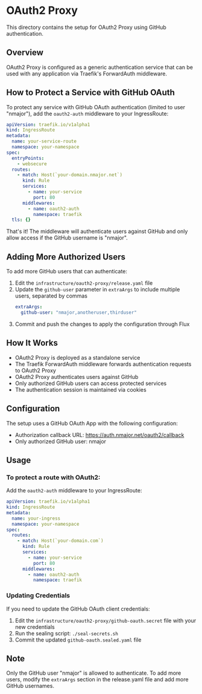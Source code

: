 # OAuth2 Proxy

This directory contains the setup for OAuth2 Proxy using GitHub authentication.

## Overview

OAuth2 Proxy is configured as a generic authentication service that can be used with any application via Traefik's ForwardAuth middleware.

## How to Protect a Service with GitHub OAuth

To protect any service with GitHub OAuth authentication (limited to user "nmajor"), add the `oauth2-auth` middleware to your IngressRoute:

```yaml
apiVersion: traefik.io/v1alpha1
kind: IngressRoute
metadata:
  name: your-service-route
  namespace: your-namespace
spec:
  entryPoints:
    - websecure
  routes:
    - match: Host(`your-domain.nmajor.net`)
      kind: Rule
      services:
        - name: your-service
          port: 80
      middlewares:
        - name: oauth2-auth
          namespace: traefik
  tls: {}
```

That's it! The middleware will authenticate users against GitHub and only allow access if the GitHub username is "nmajor".

## Adding More Authorized Users

To add more GitHub users that can authenticate:

1. Edit the `infrastructure/oauth2-proxy/release.yaml` file
2. Update the `github-user` parameter in `extraArgs` to include multiple users, separated by commas
   ```yaml
   extraArgs:
     github-user: "nmajor,anotheruser,thirduser"
   ```
3. Commit and push the changes to apply the configuration through Flux

## How It Works

- OAuth2 Proxy is deployed as a standalone service
- The Traefik ForwardAuth middleware forwards authentication requests to OAuth2 Proxy
- OAuth2 Proxy authenticates users against GitHub
- Only authorized GitHub users can access protected services
- The authentication session is maintained via cookies

## Configuration

The setup uses a GitHub OAuth App with the following configuration:

- Authorization callback URL: https://auth.nmajor.net/oauth2/callback
- Only authorized GitHub user: nmajor

## Usage

### To protect a route with OAuth2:

Add the `oauth2-auth` middleware to your IngressRoute:

```yaml
apiVersion: traefik.io/v1alpha1
kind: IngressRoute
metadata:
  name: your-ingress
  namespace: your-namespace
spec:
  routes:
    - match: Host(`your-domain.com`)
      kind: Rule
      services:
        - name: your-service
          port: 80
      middlewares:
        - name: oauth2-auth
          namespace: traefik
```

### Updating Credentials

If you need to update the GitHub OAuth client credentials:

1. Edit the `infrastructure/oauth2-proxy/github-oauth.secret` file with your new credentials
2. Run the sealing script: `./seal-secrets.sh`
3. Commit the updated `github-oauth.sealed.yaml` file

## Note

Only the GitHub user "nmajor" is allowed to authenticate. To add more users, modify the `extraArgs` section in the release.yaml file and add more GitHub usernames.
